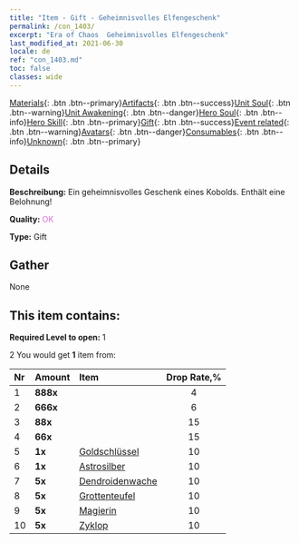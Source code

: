 ```yaml
---
title: "Item - Gift - Geheimnisvolles Elfengeschenk"
permalink: /con_1403/
excerpt: "Era of Chaos  Geheimnisvolles Elfengeschenk"
last_modified_at: 2021-06-30
locale: de
ref: "con_1403.md"
toc: false
classes: wide
---
```

 [Materials](/ItemsDE/){: .btn .btn--primary}[Artifacts](/ItemsDE/Artifacts/){: .btn .btn--success}[Unit Soul](/ItemsDE/UnitSoul/){: .btn .btn--warning}[Unit Awakening](/ItemsDE/UnitAwakening/){: .btn .btn--danger}[Hero Soul](/ItemsDE/HeroSoul/){: .btn .btn--info}[Hero Skill](/ItemsDE/HeroSkill/){: .btn .btn--primary}[Gift](/ItemsDE/Gift/){: .btn .btn--success}[Event related](/ItemsDE/Events/){: .btn .btn--warning}[Avatars](/ItemsDE/Avatars/){: .btn .btn--danger}[Consumables](/ItemsDE/Consumables/){: .btn .btn--info}[Unknown](/ItemsDE/Unknown/){: .btn .btn--primary}

## Details
 **Beschreibung:** Ein geheimnisvolles Geschenk eines Kobolds. Enthält eine Belohnung!

 **Quality:** <span style="color: #DA70D6">OK</span>

 **Type:** Gift

## Gather

  None

## This item contains:

 **Required Level to open:** 1

 2 You would get **1** item  from:

  | Nr | Amount |     Item    | Drop Rate,% |
  |:---|:-------|:------------|:---------:|
  | 1 |  **888x** | <i class="fas fa-gem"/> | 4 | 
  | 2 |  **666x** | <i class="fas fa-gem"/> | 6 | 
  | 3 |  **88x** | <i class="fas fa-gem"/> | 15 | 
  | 4 |  **66x** | <i class="fas fa-gem"/> | 15 | 
  | 5 |  **1x** | [Goldschlüssel](/ItemsDE/con_783/) | 10 | 
  | 6 |  **1x** | [Astrosilber](/ItemsDE/con_969/) | 10 | 
  | 7 |  **5x** | [Dendroidenwache](/ItemsDE/unt_203/) | 10 | 
  | 8 |  **5x** | [Grottenteufel](/ItemsDE/unt_230/) | 10 | 
  | 9 |  **5x** | [Magierin](/ItemsDE/unt_238/) | 10 | 
  | 10 |  **5x** | [Zyklop](/ItemsDE/unt_222/) | 10 | 
